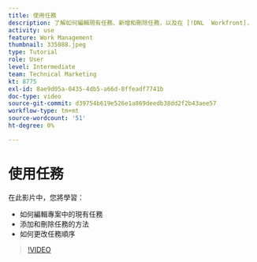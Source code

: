```yaml
---
title: 使用任務
description: 了解如何編輯現有任務、新增和刪除任務，以及在 [!DNL  Workfront].
activity: use
feature: Work Management
thumbnail: 335088.jpeg
type: Tutorial
role: User
level: Intermediate
team: Technical Marketing
kt: 8775
exl-id: 8ae9d05a-0435-4db5-a66d-8ffeadf7741b
doc-type: video
source-git-commit: d39754b619e526e1a869deedb38dd2f2b43aee57
workflow-type: tm+mt
source-wordcount: '51'
ht-degree: 0%

---
```


# 使用任務

在此影片中，您將學習：

* 如何編輯專案中的現有任務
* 添加和刪除任務的方法
* 如何更改任務順序

>[!VIDEO](https://video.tv.adobe.com/v/335088/?quality=12)
